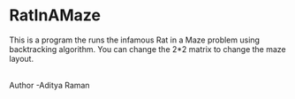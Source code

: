 # RatInAMaze
This is a program the runs the infamous Rat in a Maze problem using backtracking algorithm. You can change the 2*2 matrix to change the maze layout.

<br>
Author -Aditya Raman
